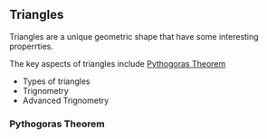 ## Triangles

Triangles are a unique geometric shape that have some interesting properrties.

The key aspects of triangles include
[Pythogoras Theorem](#Pythogoras_)
* Types of triangles
* Trignometry
* Advanced Trignometry

### Pythogoras Theorem
<!--stackedit_data:
eyJoaXN0b3J5IjpbNTk0Njk3ODI4XX0=
-->